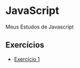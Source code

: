 # JavaScript
 Meus Estudos de Javascript

## Exercícios
 - [Exercício 1](https://nilozeribinate.github.io/JavaScript/aula03_02/ex001.html)